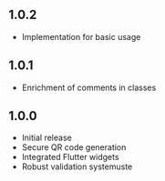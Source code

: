 ## 1.0.2

* Implementation for basic usage


## 1.0.1

* Enrichment of comments in classes


## 1.0.0

* Initial release
* Secure QR code generation
* Integrated Flutter widgets
* Robust validation systemuste